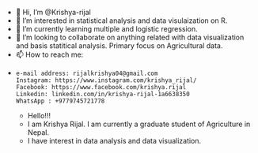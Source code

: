 - 👋 Hi, I’m @Krishya-rijal
- 👀 I’m interested in statistical analysis and data visulaization on R.
- 🌱 I’m currently learning multiple and logistic regression.
- 💞️ I’m looking to collaborate on anything related with data visualization and basis statitical analysis. Primary focus on Agricultural data.
- 📫 How to reach me:
-     e-mail address: rijalkrishya04@gmail.com
      Instagram: https://www.instagram.com/krishya_rijal/
      Facebook: https://www.facebook.com/krishya.rijal
      Linkedin: linkedin.com/in/krishya-rijal-1a6638350
      WhatsApp : +9779745721778


  - Hello!!!
  - I am Krishya Rijal. I am currently a graduate student of Agriculture in Nepal.
  - I have interest in data analysis and data visualization. 
